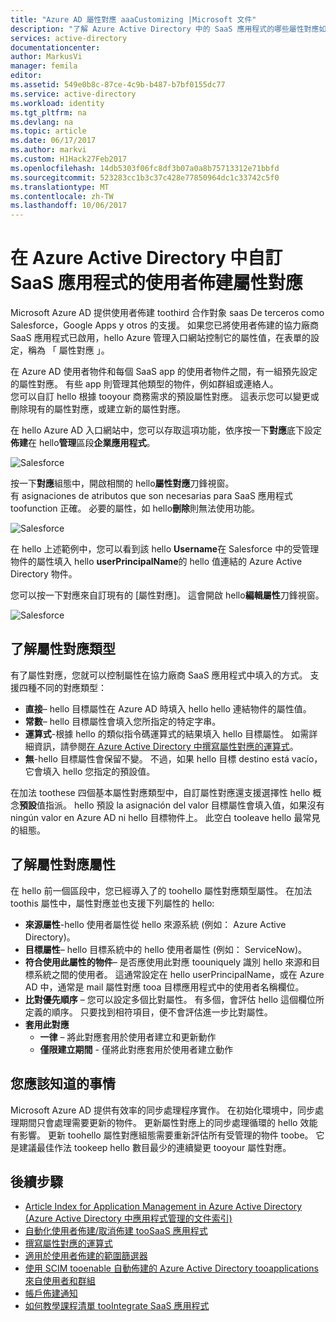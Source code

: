 ```yaml
---
title: "Azure AD 屬性對應 aaaCustomizing |Microsoft 文件"
description: "了解 Azure Active Directory 中的 SaaS 應用程式的哪些屬性對應如何修改它們 tooaddress 業務需要。"
services: active-directory
documentationcenter: 
author: MarkusVi
manager: femila
editor: 
ms.assetid: 549e0b8c-87ce-4c9b-b487-b7bf0155dc77
ms.service: active-directory
ms.workload: identity
ms.tgt_pltfrm: na
ms.devlang: na
ms.topic: article
ms.date: 06/17/2017
ms.author: markvi
ms.custom: H1Hack27Feb2017
ms.openlocfilehash: 14db5303f06fc8df3b07a0a8b75713312e71bbfd
ms.sourcegitcommit: 523283cc1b3c37c428e77850964dc1c33742c5f0
ms.translationtype: MT
ms.contentlocale: zh-TW
ms.lasthandoff: 10/06/2017
---
```

# <a name="customizing-user-provisioning-attribute-mappings-for-saas-applications-in-azure-active-directory"></a>在 Azure Active Directory 中自訂 SaaS 應用程式的使用者佈建屬性對應
Microsoft Azure AD 提供使用者佈建 toothird 合作對象 saas De terceros como Salesforce，Google Apps y otros 的支援。 如果您已將使用者佈建的協力廠商 SaaS 應用程式已啟用，hello Azure 管理入口網站控制它的屬性值，在表單的設定，稱為 「 屬性對應 」。

在 Azure AD 使用者物件和每個 SaaS app 的使用者物件之間，有一組預先設定的屬性對應。 有些 app 則管理其他類型的物件，例如群組或連絡人。 <br> 
 您可以自訂 hello 根據 tooyour 商務需求的預設屬性對應。 這表示您可以變更或刪除現有的屬性對應，或建立新的屬性對應。

在 hello Azure AD 入口網站中，您可以存取這項功能，依序按一下**對應**底下設定**佈建**在 hello**管理**區段**企業應用程式**。


![Salesforce][5] 

按一下**對應**組態中，開啟相關的 hello**屬性對應**刀鋒視窗。  
有 asignaciones de atributos que son necesarias para SaaS 應用程式 toofunction 正確。 必要的屬性，如 hello**刪除**則無法使用功能。


![Salesforce][6]  

在 hello 上述範例中，您可以看到該 hello **Username**在 Salesforce 中的受管理物件的屬性填入 hello **userPrincipalName**的 hello 值連結的 Azure Active Directory 物件。

您可以按一下對應來自訂現有的 [屬性對應]。 這會開啟 hello**編輯屬性**刀鋒視窗。

![Salesforce][7]  


  

## <a name="understanding-attribute-mapping-types"></a>了解屬性對應類型
有了屬性對應，您就可以控制屬性在協力廠商 SaaS 應用程式中填入的方式。 支援四種不同的對應類型：

* **直接**– hello 目標屬性在 Azure AD 時填入 hello hello 連結物件的屬性值。
* **常數**– hello 目標屬性會填入您所指定的特定字串。
* **運算式**-根據 hello 的類似指令碼運算式的結果填入 hello 目標屬性。 
  如需詳細資訊，請參閱[在 Azure Active Directory 中撰寫屬性對應的運算式](active-directory-saas-writing-expressions-for-attribute-mappings.md)。
* **無**-hello 目標屬性會保留不變。 不過，如果 hello 目標 destino está vacío，它會填入 hello 您指定的預設值。

在加法 toothese 四個基本屬性對應類型中，自訂屬性對應還支援選擇性 hello 概念**預設**值指派。 hello 預設 la asignación del valor 目標屬性會填入值，如果沒有 ningún valor en Azure AD ni hello 目標物件上。 此空白 tooleave hello 最常見的組態。


## <a name="understanding-attribute-mapping-properties"></a>了解屬性對應屬性

在 hello 前一個區段中，您已經導入了的 toohello 屬性對應類型屬性。
在加法 toothis 屬性中，屬性對應並也支援下列屬性的 hello:

- **來源屬性**-hello 使用者屬性從 hello 來源系統 (例如： Azure Active Directory)。
- **目標屬性**– hello 目標系統中的 hello 使用者屬性 (例如： ServiceNow)。
- **符合使用此屬性的物件**– 是否應使用此對應 toouniquely 識別 hello 來源和目標系統之間的使用者。 這通常設定在 hello userPrincipalName，或在 Azure AD 中，通常是 mail 屬性對應 tooa 目標應用程式中的使用者名稱欄位。
- **比對優先順序** – 您可以設定多個比對屬性。 有多個，會評估 hello 這個欄位所定義的順序。 只要找到相符項目，便不會評估進一步比對屬性。
- **套用此對應**
    - **一律** – 將此對應套用於使用者建立和更新動作
    - **僅限建立期間** - 僅將此對應套用於使用者建立動作


## <a name="what-you-should-know"></a>您應該知道的事情

Microsoft Azure AD 提供有效率的同步處理程序實作。 在初始化環境中，同步處理期間只會處理需要更新的物件。 更新屬性對應上的同步處理循環的 hello 效能有影響。 更新 toohello 屬性對應組態需要重新評估所有受管理的物件 toobe。 它是建議最佳作法 tookeep hello 數目最少的連續變更 tooyour 屬性對應。

## <a name="next-steps"></a>後續步驟

* [Article Index for Application Management in Azure Active Directory (Azure Active Directory 中應用程式管理的文件索引)](active-directory-apps-index.md)
* [自動化使用者佈建/取消佈建 tooSaaS 應用程式](active-directory-saas-app-provisioning.md)
* [撰寫屬性對應的運算式](active-directory-saas-writing-expressions-for-attribute-mappings.md)
* [適用於使用者佈建的範圍篩選器](active-directory-saas-scoping-filters.md)
* [使用 SCIM tooenable 自動佈建的 Azure Active Directory tooapplications 來自使用者和群組](active-directory-scim-provisioning.md)
* [帳戶佈建通知](active-directory-saas-account-provisioning-notifications.md)
* [如何教學課程清單 tooIntegrate SaaS 應用程式](active-directory-saas-tutorial-list.md)

<!--Image references-->
[1]: ./media/active-directory-saas-customizing-attribute-mappings/ic765497.png
[2]: ./media/active-directory-saas-customizing-attribute-mappings/ic775419.png
[3]: ./media/active-directory-saas-customizing-attribute-mappings/ic775420.png
[4]: ./media/active-directory-saas-customizing-attribute-mappings/ic775421.png
[5]: ./media/active-directory-saas-customizing-attribute-mappings/21.png
[6]: ./media/active-directory-saas-customizing-attribute-mappings/22.png
[7]: ./media/active-directory-saas-customizing-attribute-mappings/23.png

